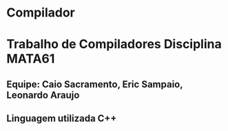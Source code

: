 # Compilador
# Trabalho de Compiladores Disciplina MATA61
## Equipe: Caio Sacramento, Eric Sampaio, Leonardo Araujo
## Linguagem utilizada C++
